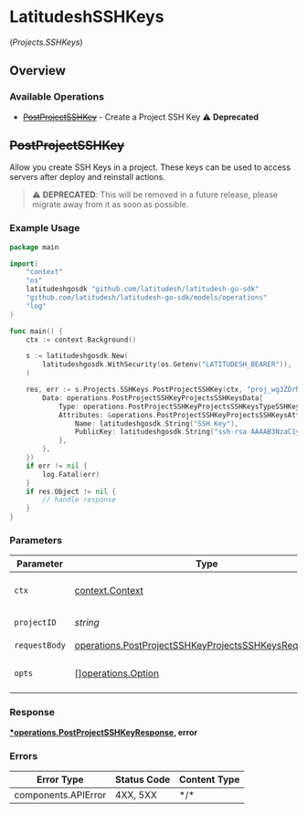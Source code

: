 # LatitudeshSSHKeys
(*Projects.SSHKeys*)

## Overview

### Available Operations

* [~~PostProjectSSHKey~~](#postprojectsshkey) - Create a Project SSH Key :warning: **Deprecated**

## ~~PostProjectSSHKey~~

Allow you create SSH Keys in a project. These keys can be used to access servers after deploy and reinstall actions.


> :warning: **DEPRECATED**: This will be removed in a future release, please migrate away from it as soon as possible.

### Example Usage

```go
package main

import(
	"context"
	"os"
	latitudeshgosdk "github.com/latitudesh/latitudesh-go-sdk"
	"github.com/latitudesh/latitudesh-go-sdk/models/operations"
	"log"
)

func main() {
    ctx := context.Background()

    s := latitudeshgosdk.New(
        latitudeshgosdk.WithSecurity(os.Getenv("LATITUDESH_BEARER")),
    )

    res, err := s.Projects.SSHKeys.PostProjectSSHKey(ctx, "proj_wg3ZDrMyq5QlP", operations.PostProjectSSHKeyProjectsSSHKeysRequestBody{
        Data: operations.PostProjectSSHKeyProjectsSSHKeysData{
            Type: operations.PostProjectSSHKeyProjectsSSHKeysTypeSSHKeys,
            Attributes: &operations.PostProjectSSHKeyProjectsSSHKeysAttributes{
                Name: latitudeshgosdk.String("SSH Key"),
                PublicKey: latitudeshgosdk.String("ssh-rsa AAAAB3NzaC1yc2EAAAADAQABAAABAQDOLFnjGP3Jsh1usHNS2EILgfqZNC9pOvNqBZqxH+qNAdZdQCzy2csMuiq+ZwLA8Mm4Vo5CvSgBHs/kuZRUKyTl+79YUMZIj8PhHzL4XbdqX1ZnAIklHWcJaveB0+UXLEPKGzFIFq+FkuwtiXQsVe5NnSpIDYgpzhqEs38NsnXvsubKphGUdARDhaxvMdUUl4YsAtLHKMzSyIvE6xwfTtIVwA9bZt/8GoBzrn9px9PEcf25Rgd2NhOYs3WYcZuwvRmfcFdi2vGhVqTPqL9n16R/n5jknxHYrTyqWNxJdpdvg2YqXpN7vnFNoOjYFD6EahJ0pF/+WL4tPCIkLfoaVaSx"),
            },
        },
    })
    if err != nil {
        log.Fatal(err)
    }
    if res.Object != nil {
        // handle response
    }
}
```

### Parameters

| Parameter                                                                                                                        | Type                                                                                                                             | Required                                                                                                                         | Description                                                                                                                      |
| -------------------------------------------------------------------------------------------------------------------------------- | -------------------------------------------------------------------------------------------------------------------------------- | -------------------------------------------------------------------------------------------------------------------------------- | -------------------------------------------------------------------------------------------------------------------------------- |
| `ctx`                                                                                                                            | [context.Context](https://pkg.go.dev/context#Context)                                                                            | :heavy_check_mark:                                                                                                               | The context to use for the request.                                                                                              |
| `projectID`                                                                                                                      | *string*                                                                                                                         | :heavy_check_mark:                                                                                                               | Project ID or Slug                                                                                                               |
| `requestBody`                                                                                                                    | [operations.PostProjectSSHKeyProjectsSSHKeysRequestBody](../../models/operations/postprojectsshkeyprojectssshkeysrequestbody.md) | :heavy_check_mark:                                                                                                               | N/A                                                                                                                              |
| `opts`                                                                                                                           | [][operations.Option](../../models/operations/option.md)                                                                         | :heavy_minus_sign:                                                                                                               | The options for this request.                                                                                                    |

### Response

**[*operations.PostProjectSSHKeyResponse](../../models/operations/postprojectsshkeyresponse.md), error**

### Errors

| Error Type          | Status Code         | Content Type        |
| ------------------- | ------------------- | ------------------- |
| components.APIError | 4XX, 5XX            | \*/\*               |